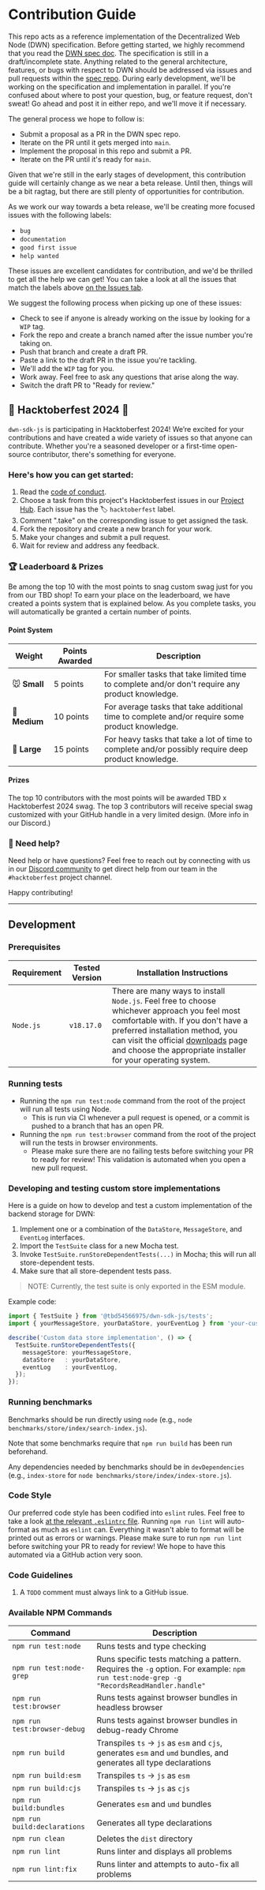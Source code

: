 # Contribution Guide

This repo acts as a reference implementation of the Decentralized Web Node (DWN) specification. Before getting started, we highly recommend that you read the [DWN spec doc](https://identity.foundation/decentralized-web-node/spec/). The specification is still in a draft/incomplete state. Anything related to the general architecture, features, or bugs with respect to DWN should be addressed via issues and pull requests within the [spec repo](https://github.com/decentralized-identity/decentralized-web-node). During early development, we'll be working on the specification and implementation in parallel. If you're confused about where to post your question, bug, or feature request, don't sweat! Go ahead and post it in either repo, and we'll move it if necessary.

The general process we hope to follow is:
- Submit a proposal as a PR in the DWN spec repo. 
- Iterate on the PR until it gets merged into `main`. 
- Implement the proposal in this repo and submit a PR.
- Iterate on the PR until it's ready for `main`.

Given that we're still in the early stages of development, this contribution guide will certainly change as we near a beta release. Until then, things will be a bit ragtag, but there are still plenty of opportunities for contribution.

As we work our way towards a beta release, we'll be creating more focused issues with the following labels:
- `bug`
- `documentation`
- `good first issue`
- `help wanted`

These issues are excellent candidates for contribution, and we'd be thrilled to get all the help we can get! You can take a look at all the issues that match the labels above [on the Issues tab](https://github.com/TBD54566975/dwn-sdk-js/issues?q=is%3Aopen+label%3A%22help+wanted%22%2C%22good+first+issue%22%2C%22documentation%22%2C%22bug%22+).

We suggest the following process when picking up one of these issues:
- Check to see if anyone is already working on the issue by looking for a `WIP` tag. 
- Fork the repo and create a branch named after the issue number you're taking on.
- Push that branch and create a draft PR.
- Paste a link to the draft PR in the issue you're tackling.
- We'll add the `WIP` tag for you.
- Work away. Feel free to ask any questions that arise along the way.
- Switch the draft PR to "Ready for review."

## 🎉 Hacktoberfest 2024 🎉

`dwn-sdk-js` is participating in Hacktoberfest 2024! We’re excited for your contributions and have created a wide variety of issues so that anyone can contribute. Whether you're a seasoned developer or a first-time open-source contributor, there's something for everyone.

### Here's how you can get started:
1. Read the [code of conduct](https://github.com/TBD54566975/dwn-sdk-js/blob/main/CODE_OF_CONDUCT.md).
2. Choose a task from this project's Hacktoberfest issues in our [Project Hub](https://github.com/TBD54566975/dwn-sdk-js/issues/806). Each issue has the 🏷️ `hacktoberfest` label.
3. Comment ".take" on the corresponding issue to get assigned the task.
4. Fork the repository and create a new branch for your work.
5. Make your changes and submit a pull request.
6. Wait for review and address any feedback.

### 🏆 Leaderboard & Prizes
Be among the top 10 with the most points to snag custom swag just for you from our TBD shop! To earn your place on the leaderboard, we have created a points system that is explained below. As you complete tasks, you will automatically be granted a certain number of points.

#### Point System
| Weight | Points Awarded | Description |
|---------|-------------|-------------|
| 🐭 **Small** | 5 points | For smaller tasks that take limited time to complete and/or don't require any product knowledge. |
| 🐰 **Medium** | 10 points | For average tasks that take additional time to complete and/or require some product knowledge. |
| 🐂 **Large** | 15 points | For heavy tasks that take a lot of time to complete and/or possibly require deep product knowledge. |

#### Prizes
The top 10 contributors with the most points will be awarded TBD x Hacktoberfest 2024 swag. The top 3 contributors will receive special swag customized with your GitHub handle in a very limited design. (More info in our Discord.)

### 👩‍ Need help?
Need help or have questions? Feel free to reach out by connecting with us in our [Discord community](https://discord.gg/tbd) to get direct help from our team in the `#hacktoberfest` project channel.

Happy contributing!

---

## Development
### Prerequisites

| Requirement | Tested Version | Installation Instructions |
| ----------- | -------------- | ------------------------- |
| `Node.js`   | `v18.17.0`     | There are many ways to install `Node.js`. Feel free to choose whichever approach you feel most comfortable with. If you don't have a preferred installation method, you can visit the official [downloads](https://nodejs.org/en/download/) page and choose the appropriate installer for your operating system. |

### Running tests
* Running the `npm run test:node` command from the root of the project will run all tests using Node. 
  * This is run via CI whenever a pull request is opened, or a commit is pushed to a branch that has an open PR.
* Running the `npm run test:browser` command from the root of the project will run the tests in browser environments.
  * Please make sure there are no failing tests before switching your PR to ready for review! This validation is automated when you open a new pull request.

### Developing and testing custom store implementations
Here is a guide on how to develop and test a custom implementation of the backend storage for DWN:

1. Implement one or a combination of the `DataStore`, `MessageStore`, and `EventLog` interfaces.
2. Import the `TestSuite` class for a new Mocha test.
3. Invoke `TestSuite.runStoreDependentTests(...)` in Mocha; this will run all store-dependent tests.
4. Make sure that all store-dependent tests pass.

> NOTE: Currently, the test suite is only exported in the ESM module.

Example code:
```ts
import { TestSuite } from '@tbd54566975/dwn-sdk-js/tests';
import { yourMessageStore, yourDataStore, yourEventLog } from 'your-custom-stores';

describe('Custom data store implementation', () => {
  TestSuite.runStoreDependentTests({
    messageStore: yourMessageStore,
    dataStore   : yourDataStore,
    eventLog    : yourEventLog,
  });
});
```

### Running benchmarks

Benchmarks should be run directly using `node` (e.g., `node benchmarks/store/index/search-index.js`).

Note that some benchmarks require that `npm run build` has been run beforehand.

Any dependencies needed by benchmarks should be in `devDependencies` (e.g., `index-store` for `node benchmarks/store/index/index-store.js`).

### Code Style
Our preferred code style has been codified into `eslint` rules. Feel free to take a look [at the relevant `.eslintrc` file](https://github.com/TBD54566975/dwn-sdk-js/blob/main/.eslintrc.cjs). Running `npm run lint` will auto-format as much as `eslint` can. Everything it wasn't able to format will be printed out as errors or warnings. Please make sure to run `npm run lint` before switching your PR to ready for review! We hope to have this automated via a GitHub action very soon.

### Code Guidelines
1. A `TODO` comment must always link to a GitHub issue.

### Available NPM Commands
| Command                           | Description                                                                                                        |
|----------------------------------|--------------------------------------------------------------------------------------------------------------------|
| `npm run test:node`              | Runs tests and type checking                                                                                       |
| `npm run test:node-grep`         | Runs specific tests matching a pattern. Requires the `-g` option. For example: `npm run test:node-grep -g "RecordsReadHandler.handle"` |
| `npm run test:browser`           | Runs tests against browser bundles in headless browser                                                             |
| `npm run test:browser-debug`     | Runs tests against browser bundles in debug-ready Chrome                                                           |
| `npm run build`                  | Transpiles `ts` -> `js` as `esm` and `cjs`, generates `esm` and `umd` bundles, and generates all type declarations |
| `npm run build:esm`              | Transpiles `ts` -> `js` as `esm`                                                                                  |
| `npm run build:cjs`              | Transpiles `ts` -> `js` as `cjs`                                                                                  |
| `npm run build:bundles`          | Generates `esm` and `umd` bundles                                                                                  |
| `npm run build:declarations`     | Generates all type declarations                                                                                     |
| `npm run clean`                  | Deletes the `dist` directory                                                                                       |
| `npm run lint`                   | Runs linter and displays all problems                                                                              |
| `npm run lint:fix`               | Runs linter and attempts to auto-fix all problems                                                                  |